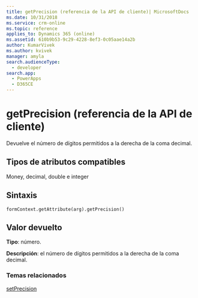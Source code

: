 ```yaml
---
title: getPrecision (referencia de la API de cliente)| MicrosoftDocs
ms.date: 10/31/2018
ms.service: crm-online
ms.topic: reference
applies_to: Dynamics 365 (online)
ms.assetid: 610b9b53-9c29-4228-8ef3-0c05aae14a2b
author: KumarVivek
ms.author: kvivek
manager: amyla
search.audienceType:
  - developer
search.app:
  - PowerApps
  - D365CE
---
```

# <a name="getprecision-client-api-reference"></a>getPrecision (referencia de la API de cliente)



Devuelve el número de dígitos permitidos a la derecha de la coma decimal. 

## <a name="attribute-types-supported"></a>Tipos de atributos compatibles

Money, decimal, double e integer

## <a name="syntax"></a>Sintaxis

`formContext.getAttribute(arg).getPrecision()`

## <a name="return-value"></a>Valor devuelto

**Tipo**: número. 

**Descripción**: el número de dígitos permitidos a la derecha de la coma decimal.

### <a name="related-topics"></a>Temas relacionados

[setPrecision](setPrecision.md)

